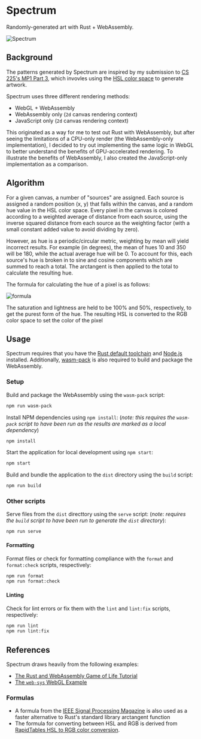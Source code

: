 # Spectrum

Randomly-generated art with Rust + WebAssembly.

![Spectrum](https://user-images.githubusercontent.com/32147742/85253776-8451d800-b424-11ea-818d-a596c460c307.png)

## Background

The patterns generated by Spectrum are inspired by my submission to [CS 225's MP1 Part 3](https://courses.engr.illinois.edu/cs225/fa2018/mps/1/#part-3-getting-creative), which invovles using the [HSL color space](https://en.wikipedia.org/wiki/HSL_and_HSV) to generate artwork.

Spectrum uses three different rendering methods:

- WebGL + WebAssembly
- WebAssembly only (`2d` canvas rendering context)
- JavaScript only (`2d` canvas rendering context)

This originated as a way for me to test out Rust with WebAssembly, but after seeing the limitations of a CPU-only render (the WebAssembly-only implementation), I decided to try out implementing the same logic in WebGL to better understand the benefits of GPU-accelerated rendering. To illustrate the benefits of WebAssembly, I also created the JavaScript-only implementation as a comparison.

## Algorithm

For a given canvas, a number of "sources" are assigned. Each source is assigned a random position (x, y) that falls within the canvas, and a random hue value in the HSL color space. Every pixel in the canvas is colored according to a weighted average of distance from each source, using the inverse squared distance from each source as the weighting factor (with a small constant added value to avoid dividing by zero).

However, as hue is a periodic/circular metric, weighting by mean will yield incorrect results. For example (in degrees), the mean of hues 10 and 350 will be 180, while the actual average hue will be 0. To account for this, each source's hue is broken in to sine and cosine components which are summed to reach a total. The arctangent is then applied to the total to calculate the resulting hue.

The formula for calculating the hue of a pixel is as follows:

![formula](<https://render.githubusercontent.com/render/math?math=hue(x,y)=\arctan{{\frac{\sum{\frac{\sin{source.hue}}{(x-source.x)^2+(y-source.y)^2+1}}}{\sum{\frac{\cos{source.hue}}{(x-source.x)^2+(y-source.y)^2+1}}}}}>)

The saturation and lightness are held to be 100% and 50%, respectively, to get the purest form of the hue. The resulting HSL is converted to the RGB color space to set the color of the pixel

## Usage

Spectrum requires that you have the [Rust default toolchain](https://www.rust-lang.org/tools/install) and [Node.js](https://nodejs.org/en/download/) installed. Additionally, [wasm-pack](https://rustwasm.github.io/wasm-pack/installer/#) is also required to build and package the WebAssembly.

### Setup

Build and package the WebAssembly using the `wasm-pack` script:

```sh
npm run wasm-pack
```

Install NPM dependencies using `npm install`: (_note: this requires the `wasm-pack` script to have been run as the results are marked as a local dependency_)

```sh
npm install
```

Start the application for local development using `npm start`:

```sh
npm start
```

Build and bundle the application to the `dist` directory using the `build` script:

```sh
npm run build
```

### Other scripts

Serve files from the `dist` directtory using the `serve` script: (_note: requires the `build` script to have been run to generate the `dist` directory_):

```sh
npm run serve
```

#### Formatting

Format files or check for formatting compliance with the `format` and `format:check` scripts, respectively:

```sh
npm run format
npm run format:check
```

#### Linting

Check for lint errors or fix them with the `lint` and `lint:fix` scripts, respectively:

```sh
npm run lint
npm run lint:fix
```

## References

Spectrum draws heavily from the following examples:

- [The Rust and WebAssembly Game of Life Tutorial](https://rustwasm.github.io/book/game-of-life/introduction.html)
- [The `web-sys` WebGL Example](https://rustwasm.github.io/wasm-bindgen/examples/webgl.html)

### Formulas

- A formula from the [IEEE Signal Processing Magazine](http://www-labs.iro.umontreal.ca/~mignotte/IFT2425/Documents/EfficientApproximationArctgFunction.pdf) is also used as a faster alternative to Rust's standard library arctangent function
- The formula for converting between HSL and RGB is derived from [RapidTables HSL to RGB color conversion](https://www.rapidtables.com/convert/color/hsl-to-rgb.html).
